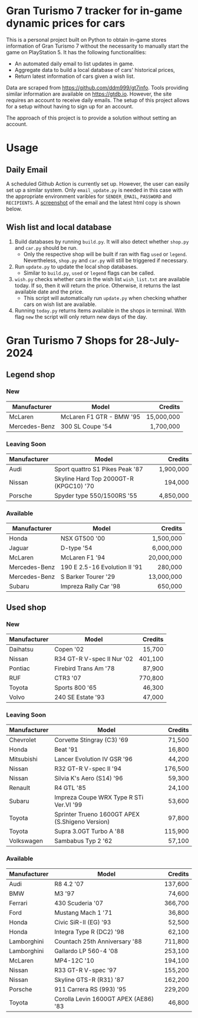 # Gran Turismo 7 tracker for in-game dynamic prices for cars

This is a personal project built on Python to obtain in-game stores information of Gran Turismo 7 without the necessarity to manually start the game on PlayStation 5. It has the following functionalities:

- An automated daily email to list updates in game.
- Aggregate data to build a local database of cars' historical prices,
- Return latest information of cars given a wish list.

Data are scraped from https://github.com/ddm999/gt7info. Tools providing similar information are available on https://gtdb.io. However, the site requires an account to receive daily emails. The setup of this project allows for a setup without having to sign up for an account.

The approach of this project is to provide a solution without setting an account.

# Usage

## Daily Email

A scheduled Github Action is currently set up. However, the user can easily set up a similar system. Only `email_update.py` is needed in this case with the appropriate environment varibles for `SENDER_EMAIL`, `PASSWORD` and `RECIPIENTS`. A [screenshot](https://raw.githubusercontent.com/marcohoucheng/Gran-Turismo-7-Price-Tracker/main/data/email_screenshot.png) of the email and the latest html copy is shown below.

## Wish list and local database

1. Build databases by running `build.py`. It will also detect whether `shop.py` and `car.py` should be run.
    - Only the respective shop will be built if ran with flag `used` or `legend`. Nevertheless, `shop.py` and `car.py` will still be triggered if necessary.
2. Run `update.py` to update the local shop databases.
    - Similar to `build.py`, `used` or `legend` flags can be called.
3. `wish.py` checks whether cars in the wish list `wish_list.txt` are available today. If so, then it will return the price. Otherwise, it returns the last available date and the price.
    - This script will automatically run `update.py` when checking whather cars on wish list are available.
4. Running `today.py` returns items available in the shops in terminal. With flag `new` the script will only return new days of the day.


# Gran Turismo 7 Shops for 28-July-2024



## Legend shop

### New
 | Manufacturer | Model | Credits |
 | --- | --- | --: |
|McLaren|McLaren F1 GTR - BMW '95|15,000,000|
|Mercedes-Benz|300 SL Coupe '54|1,700,000|

### Leaving Soon
 | Manufacturer | Model | Credits |
 | --- | --- | --: |
|Audi|Sport quattro S1 Pikes Peak '87|1,900,000|
|Nissan|Skyline Hard Top 2000GT-R (KPGC10) '70|194,000|
|Porsche|Spyder type 550/1500RS '55|4,850,000|

### Available
 | Manufacturer | Model | Credits |
 | --- | --- | --: |
|Honda|NSX GT500 '00|1,500,000|
|Jaguar|D-type '54|6,000,000|
|McLaren|McLaren F1 '94|20,000,000|
|Mercedes-Benz|190 E 2.5-16 Evolution II '91|280,000|
|Mercedes-Benz|S Barker Tourer '29|13,000,000|
|Subaru|Impreza Rally Car '98|650,000|


## Used shop

### New
 | Manufacturer | Model | Credits |
 | --- | --- | --: |
|Daihatsu|Copen '02|15,700|
|Nissan|R34 GT-R V-spec II Nur '02|401,100|
|Pontiac|Firebird Trans Am '78|87,900|
|RUF|CTR3 '07|770,800|
|Toyota|Sports 800 '65|46,300|
|Volvo|240 SE Estate '93|47,000|

### Leaving Soon
 | Manufacturer | Model | Credits |
 | --- | --- | --: |
|Chevrolet|Corvette Stingray (C3) '69|71,500|
|Honda|Beat '91|16,800|
|Mitsubishi|Lancer Evolution IV GSR '96|44,200|
|Nissan|R32 GT-R V-spec II '94|176,500|
|Nissan|Silvia K's Aero (S14) '96|59,300|
|Renault|R4 GTL '85|24,100|
|Subaru|Impreza Coupe WRX Type R STi Ver.VI '99|53,600|
|Toyota|Sprinter Trueno 1600GT APEX (S.Shigeno Version)|97,800|
|Toyota|Supra 3.0GT Turbo A '88|115,900|
|Volkswagen|Sambabus Typ 2 '62|57,100|

### Available
 | Manufacturer | Model | Credits |
 | --- | --- | --: |
|Audi|R8 4.2 '07|137,600|
|BMW|M3 '97|74,600|
|Ferrari|430 Scuderia '07|366,700|
|Ford|Mustang Mach 1 '71|36,800|
|Honda|Civic SiR-II (EG) '93|52,500|
|Honda|Integra Type R (DC2) '98|62,100|
|Lamborghini|Countach 25th Anniversary '88|711,800|
|Lamborghini|Gallardo LP 560-4 '08|253,100|
|McLaren|MP4-12C '10|194,100|
|Nissan|R33 GT-R V-spec '97|155,200|
|Nissan|Skyline GTS-R (R31) '87|162,200|
|Porsche|911 Carrera RS (993) '95|229,200|
|Toyota|Corolla Levin 1600GT APEX (AE86) '83|46,800|
